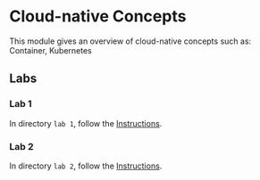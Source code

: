 # Cloud-native Concepts

This module gives an overview of cloud-native concepts such as: Container, Kubernetes

## Labs

### Lab 1

In directory `lab 1`, follow the [Instructions](./lab1/README.md).

### Lab 2

In directory `lab 2`, follow the [Instructions](./lab2/README.md).
